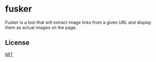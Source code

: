 # fusker
Fusker is a tool that will extract image links from a given URL and display them as actual images on the page.

## License
[MIT](LICENSE)

